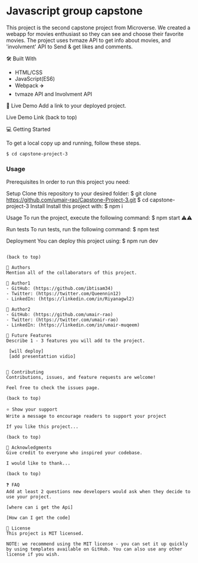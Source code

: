 
# Javascript group capstone
This project is the second capstone project from Microverse. We created a webapp for movies enthusiast so they can see and choose their favorite movies. The project uses tvmaze API to get info about movies, and 'involvment' API to Send & get likes and comments.

🛠 Built With
- HTML/CSS
- JavaScript(ES6)
- Webpack ✈️
- tvmaze API and Involvment API

🚀 Live Demo
Add a link to your deployed project.

Live Demo Link
(back to top)

💻 Getting Started

To get a local copy up and running, follow these steps.
```$ git clone https://github.com/umair-rao/Capstone-Project-3.git
$ cd capstone-project-3
```

### Usage

Prerequisites
In order to run this project you need:

Setup
Clone this repository to your desired folder:
$ git clone https://github.com/umair-rao/Capstone-Project-3.git
$ cd capstone-project-3
Install
Install this project with:
$ npm i

Usage
To run the project, execute the following command:
$ npm start ⚠️⚠️ 

Run tests
To run tests, run the following command:
 $ npm test

Deployment
You can deploy this project using:
$ npm run dev
```

(back to top)

👥 Authors
Mention all of the collaborators of this project.

👤 Author1
- GitHub: (https://github.com/ibtisam34)
- Twitter: (https://twitter.com/Queennin12)
- LinkedIn: (https://linkedin.com/in/Riyanagwl2)

👤 Author2
- GitHub: (https://github.com/umair-rao)
- Twitter: (https://twitter.com/umair-rao)
- LinkedIn: (https://linkedin.com/in/umair-muqeem)

🔭 Future Features
Describe 1 - 3 features you will add to the project.

 [will deploy]
 [add presentattion vidio]


🤝 Contributing
Contributions, issues, and feature requests are welcome!

Feel free to check the issues page.

(back to top)

⭐️ Show your support
Write a message to encourage readers to support your project

If you like this project...

(back to top)

🙏 Acknowledgments
Give credit to everyone who inspired your codebase.

I would like to thank...

(back to top)

❓ FAQ
Add at least 2 questions new developers would ask when they decide to use your project.

[where can i get the Api]

[How can I get the code]

📝 License
This project is MIT licensed.

NOTE: we recommend using the MIT license - you can set it up quickly by using templates available on GitHub. You can also use any other license if you wish.

